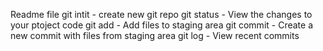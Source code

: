 Readme file
git intit - create new git repo
git status - View the changes to your ptoject code
git add - Add files to staging area
git commit - Create a new commit with files from staging area
git log - View recent commits
